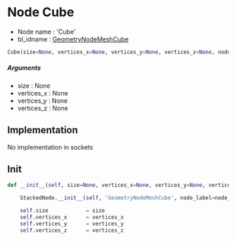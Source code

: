 # Node Cube

- Node name : 'Cube'
- bl_idname : [GeometryNodeMeshCube](https://docs.blender.org/api/current/bpy.types.{bl_idname}.html)


``` python
Cube(size=None, vertices_x=None, vertices_y=None, vertices_z=None, node_label=None, node_color=None)
```
##### Arguments

- size : None
- vertices_x : None
- vertices_y : None
- vertices_z : None

## Implementation

No implementation in sockets

## Init

``` python
def __init__(self, size=None, vertices_x=None, vertices_y=None, vertices_z=None, node_label=None, node_color=None):

    StackedNode.__init__(self, 'GeometryNodeMeshCube', node_label=node_label, node_color=node_color)

    self.size            = size
    self.vertices_x      = vertices_x
    self.vertices_y      = vertices_y
    self.vertices_z      = vertices_z
```
